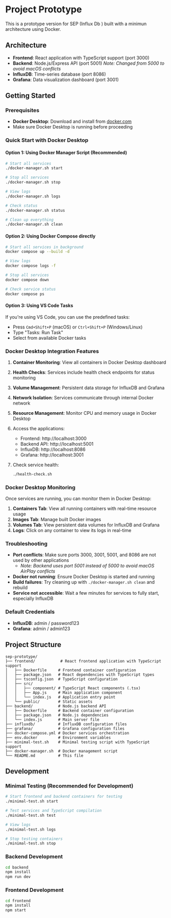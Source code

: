 # Project Prototype

This is a prototype version for SEP (Influx Db ) built with a minimun architecture using Docker.

## Architecture

- **Frontend**: React application with TypeScript support (port 3000)
- **Backend**: Node.js/Express API (port 5001) *Note: Changed from 5000 to avoid macOS conflicts*
- **InfluxDB**: Time-series database (port 8086)
- **Grafana**: Data visualization dashboard (port 3001)

## Getting Started

### Prerequisites

- **Docker Desktop**: Download and install from [docker.com](https://www.docker.com/products/docker-desktop/)
- Make sure Docker Desktop is running before proceeding

### Quick Start with Docker Desktop

#### Option 1: Using Docker Manager Script (Recommended)
```bash
# Start all services
./docker-manager.sh start

# Stop all services
./docker-manager.sh stop

# View logs
./docker-manager.sh logs

# Check status
./docker-manager.sh status

# Clean up everything
./docker-manager.sh clean
```

#### Option 2: Using Docker Compose directly
```bash
# Start all services in background
docker compose up --build -d

# View logs
docker compose logs -f

# Stop all services
docker compose down

# Check service status
docker compose ps
```

#### Option 3: Using VS Code Tasks
If you're using VS Code, you can use the predefined tasks:
- Press `Cmd+Shift+P` (macOS) or `Ctrl+Shift+P` (Windows/Linux)
- Type "Tasks: Run Task"
- Select from available Docker tasks

### Docker Desktop Integration Features

1. **Container Monitoring**: View all containers in Docker Desktop dashboard
2. **Health Checks**: Services include health check endpoints for status monitoring
3. **Volume Management**: Persistent data storage for InfluxDB and Grafana
4. **Network Isolation**: Services communicate through internal Docker network
5. **Resource Management**: Monitor CPU and memory usage in Docker Desktop

3. Access the applications:
   - Frontend: http://localhost:3000
   - Backend API: http://localhost:5001
   - InfluxDB: http://localhost:8086
   - Grafana: http://localhost:3001

4. Check service health:
   ```bash
   ./health-check.sh
   ```

### Docker Desktop Monitoring

Once services are running, you can monitor them in Docker Desktop:

1. **Containers Tab**: View all running containers with real-time resource usage
2. **Images Tab**: Manage built Docker images
3. **Volumes Tab**: View persistent data volumes for InfluxDB and Grafana
4. **Logs**: Click on any container to view its logs in real-time

### Troubleshooting

- **Port conflicts**: Make sure ports 3000, 3001, 5001, and 8086 are not used by other applications
  - *Note: Backend uses port 5001 instead of 5000 to avoid macOS AirPlay conflicts*
- **Docker not running**: Ensure Docker Desktop is started and running
- **Build failures**: Try cleaning up with `./docker-manager.sh clean` and rebuild
- **Service not accessible**: Wait a few minutes for services to fully start, especially InfluxDB

### Default Credentials

- **InfluxDB**: admin / password123
- **Grafana**: admin / admin123

## Project Structure

```
sep-prototype/
├── frontend/           # React frontend application with TypeScript support
│   ├── Dockerfile     # Frontend container configuration
│   ├── package.json   # React dependencies with TypeScript types
│   ├── tsconfig.json  # TypeScript configuration
│   ├── src/
│   │   ├── component/ # TypeScript React components (.tsx)
│   │   ├── App.js     # Main application component
│   │   └── index.js   # Application entry point
│   └── public/        # Static assets
├── backend/           # Node.js backend API
│   ├── Dockerfile     # Backend container configuration
│   ├── package.json   # Node.js dependencies
│   └── index.js       # Main server file
├── influxdb/          # InfluxDB configuration files
├── grafana/           # Grafana configuration files
├── docker-compose.yml # Docker services orchestration
├── env.docker         # Environment variables
├── minimal-test.sh    # Minimal testing script with TypeScript support
├── docker-manager.sh  # Docker management script
└── README.md          # This file
```

## Development

### Minimal Testing (Recommended for Development)

```bash
# Start frontend and backend containers for testing
./minimal-test.sh start

# Test services and TypeScript compilation
./minimal-test.sh test

# View logs
./minimal-test.sh logs

# Stop testing containers
./minimal-test.sh stop
```

### Backend Development

```bash
cd backend
npm install
npm run dev
```

### Frontend Development

```bash
cd frontend
npm install
npm start
```


